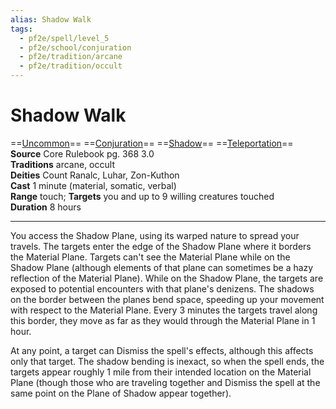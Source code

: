 ```yaml
---
alias: Shadow Walk
tags:
  - pf2e/spell/level_5
  - pf2e/school/conjuration
  - pf2e/tradition/arcane
  - pf2e/tradition/occult
---
```


# Shadow Walk

==[Uncommon](Uncommon.md)== ==[Conjuration](Conjuration.md)== ==[Shadow](Shadow.md)== ==[Teleportation](Teleportation.md)==  
__Source__ Core Rulebook pg. 368 3.0  
**Traditions** arcane, occult  
**Deities** Count Ranalc, Luhar, Zon-Kuthon  
**Cast** 1 minute (material, somatic, verbal)  
**Range** touch; **Targets** you and up to 9 willing creatures touched  
**Duration** 8 hours

---

You access the Shadow Plane, using its warped nature to spread your travels. The targets enter the edge of the Shadow Plane where it borders the Material Plane. Targets can't see the Material Plane while on the Shadow Plane (although elements of that plane can sometimes be a hazy reflection of the Material Plane). While on the Shadow Plane, the targets are exposed to potential encounters with that plane's denizens. The shadows on the border between the planes bend space, speeding up your movement with respect to the Material Plane. Every 3 minutes the targets travel along this border, they move as far as they would through the Material Plane in 1 hour.

At any point, a target can Dismiss the spell's effects, although this affects only that target. The shadow bending is inexact, so when the spell ends, the targets appear roughly 1 mile from their intended location on the Material Plane (though those who are traveling together and Dismiss the spell at the same point on the Plane of Shadow appear together).
